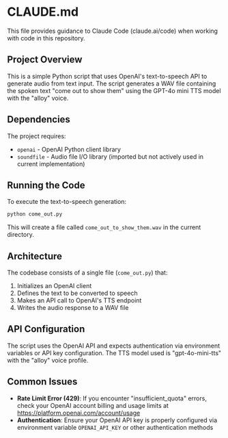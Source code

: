 # CLAUDE.md

This file provides guidance to Claude Code (claude.ai/code) when working with code in this repository.

## Project Overview

This is a simple Python script that uses OpenAI's text-to-speech API to generate audio from text input. The script generates a WAV file containing the spoken text "come out to show them" using the GPT-4o mini TTS model with the "alloy" voice.

## Dependencies

The project requires:
- `openai` - OpenAI Python client library
- `soundfile` - Audio file I/O library (imported but not actively used in current implementation)

## Running the Code

To execute the text-to-speech generation:
```bash
python come_out.py
```

This will create a file called `come_out_to_show_them.wav` in the current directory.

## Architecture

The codebase consists of a single file (`come_out.py`) that:
1. Initializes an OpenAI client
2. Defines the text to be converted to speech
3. Makes an API call to OpenAI's TTS endpoint
4. Writes the audio response to a WAV file

## API Configuration

The script uses the OpenAI API and expects authentication via environment variables or API key configuration. The TTS model used is "gpt-4o-mini-tts" with the "alloy" voice profile.

## Common Issues

- **Rate Limit Error (429)**: If you encounter "insufficient_quota" errors, check your OpenAI account billing and usage limits at https://platform.openai.com/account/usage
- **Authentication**: Ensure your OpenAI API key is properly configured via environment variable `OPENAI_API_KEY` or other authentication methods